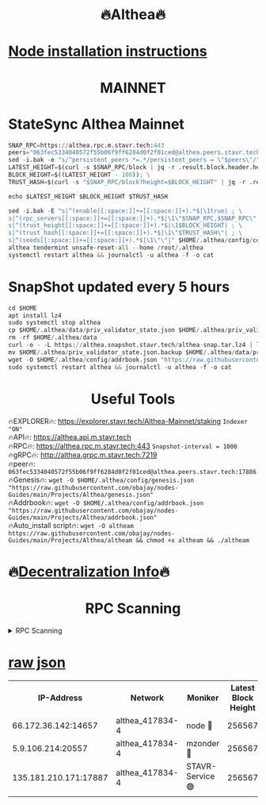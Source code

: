 <h1 align="center"> 🔥Althea🔥</h1>

[Node installation instructions](https://github.com/obajay/nodes-Guides/tree/main/Projects/Althea)
=

<h1 align="center"> MAINNET</h1>

# StateSync Althea Mainnet
```python
SNAP_RPC=https://althea.rpc.m.stavr.tech:443
peers="063fec5334040572f55b06f9ff6284d0f2f01ced@althea.peers.stavr.tech:17886"
sed -i.bak -e "s/^persistent_peers *=.*/persistent_peers = \"$peers\"/" $HOME/.althea/config/config.toml
LATEST_HEIGHT=$(curl -s $SNAP_RPC/block | jq -r .result.block.header.height); \
BLOCK_HEIGHT=$((LATEST_HEIGHT - 100)); \
TRUST_HASH=$(curl -s "$SNAP_RPC/block?height=$BLOCK_HEIGHT" | jq -r .result.block_id.hash)

echo $LATEST_HEIGHT $BLOCK_HEIGHT $TRUST_HASH

sed -i.bak -E "s|^(enable[[:space:]]+=[[:space:]]+).*$|\1true| ; \
s|^(rpc_servers[[:space:]]+=[[:space:]]+).*$|\1\"$SNAP_RPC,$SNAP_RPC\"| ; \
s|^(trust_height[[:space:]]+=[[:space:]]+).*$|\1$BLOCK_HEIGHT| ; \
s|^(trust_hash[[:space:]]+=[[:space:]]+).*$|\1\"$TRUST_HASH\"| ; \
s|^(seeds[[:space:]]+=[[:space:]]+).*$|\1\"\"|" $HOME/.althea/config/config.toml
althea tendermint unsafe-reset-all --home /root/.althea
systemctl restart althea && journalctl -u althea -f -o cat
```
# SnapShot updated every 5 hours
```python
cd $HOME
apt install lz4
sudo systemctl stop althea
cp $HOME/.althea/data/priv_validator_state.json $HOME/.althea/priv_validator_state.json.backup
rm -rf $HOME/.althea/data
curl -o - -L https://althea.snapshot.stavr.tech/althea-snap.tar.lz4 | lz4 -c -d - | tar -x -C $HOME/.althea --strip-components 2
mv $HOME/.althea/priv_validator_state.json.backup $HOME/.althea/data/priv_validator_state.json
wget -O $HOME/.althea/config/addrbook.json "https://raw.githubusercontent.com/obajay/nodes-Guides/main/Projects/Althea/addrbook.json"
sudo systemctl restart althea && journalctl -u althea -f -o cat
```
 <h1 align="center"> Useful Tools</h1>
 
🔥EXPLORER🔥: https://explorer.stavr.tech/Althea-Mainnet/staking        `Indexer "ON"` \
🔥API🔥:      https://althea.api.m.stavr.tech \
🔥RPC🔥:      https://althea.rpc.m.stavr.tech:443              `Snapshot-interval = 1000` \
🔥gRPC🔥:     http://althea.grpc.m.stavr.tech:7219 \
🔥peer🔥:     `063fec5334040572f55b06f9ff6284d0f2f01ced@althea.peers.stavr.tech:17886` \
🔥Genesis🔥: `wget -O $HOME/.althea/config/genesis.json "https://raw.githubusercontent.com/obajay/nodes-Guides/main/Projects/Althea/genesis.json"` \
🔥Addrbook🔥: `wget -O $HOME/.althea/config/addrbook.json "https://raw.githubusercontent.com/obajay/nodes-Guides/main/Projects/Althea/addrbook.json"` \
🔥Auto_install script🔥:  `wget -O altheam https://raw.githubusercontent.com/obajay/nodes-Guides/main/Projects/Althea/altheam && chmod +x altheam && ./altheam`

🔥[Decentralization Info](https://github.com/obajay/StateSync-snapshots/tree/main/Projects/Althea/Decentralization)🔥
=

<h1 align="center"> RPC Scanning</h1>

<details>
<summary>RPC Scanning</summary>

<h2 align="center"> We scan nodes in real time every 4 hours. And we provide the final result of RPC endpoints.
We cannot influence the operation of these nodes in any way. </h2>


```python
If Voting Power is higher than 0 --> then the Node is a validator of the network and may be subject to attack and be a potential threat to the chain.
```
```python
We marked such validators with a red symbol
```

</details>

[raw json](https://rpc-check.althea.stavr.tech/althea/rpcalthea_result.json)
=

<table><tr><th>IP-Address</th><th>Network</th><th>Moniker</th><th>Latest Block Height</th><th>Earliest Block Height</th><th>Catching Up</th><th>Tx Index</th><th>Voting Power</th><th>Scan Time</th></tr><tr><td>66.172.36.142:14657</td><td>althea_417834-4</td><td>node 🔴</td><td>256567</td><td>1</td><td>False</td><td>on</td><td>56881</td><td>2024-03-24T21:40:05.967224625UTC</td></tr><tr><td>5.9.106.214:20557</td><td>althea_417834-4</td><td>mzonder 🔴</td><td>256567</td><td>1</td><td>False</td><td>on</td><td>7080</td><td>2024-03-24T21:40:06.181064107UTC</td></tr><tr><td>135.181.210.171:17887</td><td>althea_417834-4</td><td>STAVR-Service 🟢</td><td>256567</td><td>253001</td><td>False</td><td>on</td><td>0</td><td>2024-03-24T21:40:05.206223726UTC</td></tr></table>
